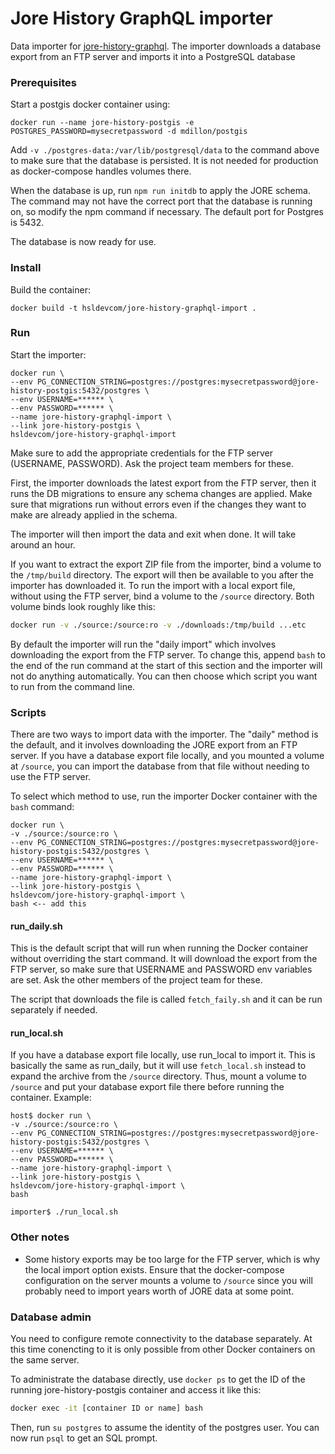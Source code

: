 # Jore History GraphQL importer

Data importer for [jore-history-graphql](https://github.com/HSLdevcom/jore-history-graphql). The importer downloads a database export from an FTP server and imports it into a PostgreSQL database

### Prerequisites

Start a postgis docker container using:

```
docker run --name jore-history-postgis -e POSTGRES_PASSWORD=mysecretpassword -d mdillon/postgis
```

Add `-v ./postgres-data:/var/lib/postgresql/data` to the command above to make sure that the database is persisted.
It is not needed for production as docker-compose handles volumes there.

When the database is up, run `npm run initdb` to apply the JORE schema. The command may not have the correct port that the database is running on, so modify the npm command if necessary. The default port for Postgres is 5432.

The database is now ready for use.

### Install

Build the container:

```
docker build -t hsldevcom/jore-history-graphql-import .
```

### Run

Start the importer:

```
docker run \
--env PG_CONNECTION_STRING=postgres://postgres:mysecretpassword@jore-history-postgis:5432/postgres \
--env USERNAME=****** \
--env PASSWORD=****** \
--name jore-history-graphql-import \
--link jore-history-postgis \
hsldevcom/jore-history-graphql-import
```

Make sure to add the appropriate credentials for the FTP server (USERNAME, PASSWORD). Ask the project team members for these.

First, the importer downloads the latest export from the FTP server, then it runs the DB migrations to ensure any schema changes are applied. Make sure that migrations run without errors even if the changes they want to make are already applied in the schema.

The importer will then import the data and exit when done. It will take around an hour.

If you want to extract the export ZIP file from the importer, bind a volume to the `/tmp/build` directory. The export will then be available to you after the importer has downloaded it. To run the import with a local export file, without using the FTP server, bind a volume to the `/source` directory. Both volume binds look roughly like this:

```bash
docker run -v ./source:/source:ro -v ./downloads:/tmp/build ...etc
```

By default the importer will run the "daily import" which involves downloading the export from the FTP server. To change this, append `bash` to the end of the run command at the start of this section and the importer will not do anything automatically. You can then choose which script you want to run from the command line.

### Scripts

There are two ways to import data with the importer. The "daily" method is the default, and it involves downloading the JORE export from an FTP server. If you have a database export file locally, and you mounted a volume at `/source`, you can import the database from that file without needing to use the FTP server.

To select which method to use, run the importer Docker container with the `bash` command:

```
docker run \
-v ./source:/source:ro \
--env PG_CONNECTION_STRING=postgres://postgres:mysecretpassword@jore-history-postgis:5432/postgres \
--env USERNAME=****** \
--env PASSWORD=****** \
--name jore-history-graphql-import \
--link jore-history-postgis \
hsldevcom/jore-history-graphql-import \
bash <-- add this
```

#### run_daily.sh

This is the default script that will run when running the Docker container without overriding the start command. It will download the export from the FTP server, so make sure that USERNAME and PASSWORD env variables are set. Ask the other members of the project team for these.

The script that downloads the file is called `fetch_faily.sh` and it can be run separately if needed.

#### run_local.sh

If you have a database export file locally, use run_local to import it. This is basically the same as run_daily, but it will use `fetch_local.sh` instead to expand the archive from the `/source` directory. Thus, mount a volume to `/source` and put your database export file there before running the container. Example:

```
host$ docker run \
-v ./source:/source:ro \
--env PG_CONNECTION_STRING=postgres://postgres:mysecretpassword@jore-history-postgis:5432/postgres \
--env USERNAME=****** \
--env PASSWORD=****** \
--name jore-history-graphql-import \
--link jore-history-postgis \
hsldevcom/jore-history-graphql-import \
bash

importer$ ./run_local.sh
```

### Other notes

- Some history exports may be too large for the FTP server, which is why the local import option exists. Ensure that the docker-compose configuration on the server mounts a volume to `/source` since you will probably need to import years worth of JORE data at some point.

### Database admin

You need to configure remote connectivity to the database separately. At this time conencting to it is only possible from other Docker containers on the same server.

To administrate the database directly, use `docker ps` to get the ID of the running jore-history-postgis container and access it like this:
```bash
docker exec -it [container ID or name] bash
```
Then, run `su postgres` to assume the identity of the postgres user. You can now run `psql` to get an SQL prompt.
